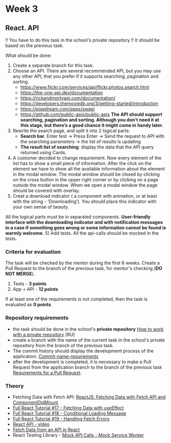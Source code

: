 # Week 3

## React. API




!! You have to do this task in the school's private repository !!
It should be based on the previous task.

What should be done:

1) Create a separate branch for this task.
2) Choose an API.
   There are several recommended API, but you may use any other API, that you prefer if it supports searching, pagination and sorting.
   - https://www.flickr.com/services/api/flickr.photos.search.html
   - https://the-one-api.dev/documentation
   - https://rickandmortyapi.com/documentation/
   - https://developers.themoviedb.org/3/getting-started/introduction
   - https://pipedream.com/apps/swapi
   - https://github.com/public-apis/public-apis
     **The API should support searching, pagination and sorting. Although you don’t need it at this stage, but there’s a good chance it might come in handy later.**
3) Rewrite the search page, and split it into 2 logical parts:
   - **Search bar.** Enter test -> Press Enter -> Send the request to API with the searching parameters -> the list of results is updating
   - **The result list of searching**: display the data that the API query returned using Cards.
4) A customer decided to change requirement. Now every element of the list has to show a small piece of information. After the click on the element we have to show all the  available information about the element in the modal window. The modal window should be closed by clicking on the cross button in the upper right corner or by clicking on a page outside the modal window. When we open a modal window the page should be covered with overlay.
5) Creat a download indicator ( a component with animation, or at least with the string - ‘Downloading’). You should place this indicator with your own sense of beauty.

All the logical parts must be in separated components.
**User-friendly interface with the downloading indicator and with notification messages in a case if something goes wrong or some information cannot be found is warmly welcome.**
5) Add tests. All the api-calls should be mocked in the tests.

### Criteria for evaluation

The task will be checked by the mentor during the first 6 weeks. Create a Pull Request to the branch of the previous task, for mentor's checking (**DO NOT MERGE**).

1) Tests - **3 points**
2) App + API - **12 points**

If at least one of the requirements is not completed, then the task is evaluated as **0 points**.

### Repository requirements
- the task should be done in the school's **private repository** [How to work with a private repository](https://docs.rs.school/#/private-repository?id=Как-работать-с-приватным-репозиторием) [RU]
- create a branch with the name of the  current task in the school's private repository from the branch of the previous task.
- The commit history should display the development process of the application. [Commit-name-requirements](https://www.conventionalcommits.org/en)
- after the development is completed, it is necessary to make a Pull Request from the application branch to the branch of the previous task [Requirements for a Pull Request](https://docs.app.rs.school/#/platform/pull-request-review-process).

### Theory

- Fetching Data with Fetch API: [ReactJS: Fetching Data with Fetch API and ComponentDidMount
  ](https://www.youtube.com/watch?v=r40gtnaTe9s)
- [Full React Tutorial #17 - Fetching Data with useEffect](https://www.youtube.com/watch?v=qdCHEUaFhBk&list=PL4cUxeGkcC9gZD-Tvwfod2gaISzfRiP9d&index=17)
- [Full React Tutorial #18 - Conditional Loading Message
  ](https://www.youtube.com/watch?v=qtheqr0jgIQ&list=PL4cUxeGkcC9gZD-Tvwfod2gaISzfRiP9d&index=18)
- [Full React Tutorial #19 - Handling Fetch Errors](https://www.youtube.com/watch?v=DTBta08fXGU&list=PL4cUxeGkcC9gZD-Tvwfod2gaISzfRiP9d&index=19)
- [React API - video](https://www.youtube.com/watch?v=W9czPM2N65Y&t=3495s)
- [Fetch Data from an API in React](https://www.youtube.com/watch?v=T3Px88x_PsA)
- React Testing Library - [Mock API Calls - Mock Service Worker](https://www.youtube.com/watch?v=oMv2eAGWtZU) 
